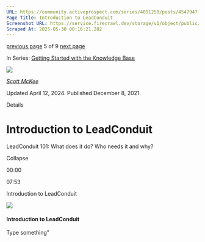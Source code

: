 ```yaml
---
URL: https://community.activeprospect.com/series/4051250/posts/4547947-introduction-to-leadconduit
Page Title: Introduction to LeadConduit
Screenshot URL: https://service.firecrawl.dev/storage/v1/object/public/media/screenshot-1c5339fa-e027-4491-b30c-54eba9b3160b.png
Scraped At: 2025-05-30 00:16:21.282
---
```


[previous page](https://community.activeprospect.com/series/4051250/posts/4886991-introduction-to-trustedform) 5 of 9 [next page](https://community.activeprospect.com/series/4051250/posts/5070196-what-is-leadsbridge)

In Series: [Getting Started with the Knowledge Base](https://community.activeprospect.com/series/4051250-getting-started-with-the-knowledge-base)

[![](https://content1.bloomfire.com/avatars/users/1317000/thumb/thumbnail.png?f=1617311121&Expires=1748567754&Signature=Yzv0NpfZyLplIIn9CiaF4khFNixGrcpyN53uDxTf0t6CL06vs-4feneAiVKWaGNTjp9ok9dhbSo2OXi2SN0eiE6iW7iGFXklXaTtKiz1Dowj4a33SQGXaDdEY-vURDtFLowCHSZ8G9C1HCRsw8GDGlFBS6UkDbbXn4l4T1PhbfRDrIbLMDAgKcuOAwba2h0CvtanFmpSa8x0jg4lYZ~J6l9lg1ohQw6VhKAW9fvCrxmEOcfC-0nB0E7n4MvffHwG4e8W6yDrsNjI5DNhIoTRS4u63jCjP8NwM5fWzzACNk3~WTBE0r9QzHPlirbO0zXyg7GMptwkb5kmJAB-2-cQfA__&Key-Pair-Id=APKAIDFCFZ2UHE5LPIUA)](https://community.activeprospect.com/memberships/7557680-scott-mckee)

[_Scott McKee_](https://community.activeprospect.com/memberships/7557680-scott-mckee)

Updated April 12, 2024. Published December 8, 2021.

Details

# Introduction to LeadConduit

LeadConduit 101: What does it do? Who needs it and why?

Collapse

00:00

07:53

Introduction to LeadConduit

![](https://content3.bloomfire.com/thumbnails/contents/002/895/923/_270x180.png?f=1632936371&Expires=1748567774&Signature=tB-UloDLJYXYdgbla4DJhK3XOzn2oczfXFrVaFyYUd~H7zQi6Y3p2HCV9fS~rJGt0DVi9qKupsVPtCyU-g-JtUgZBewG6HEYsISX0PGh60fFhWJBkEP9grTLi7FLz8LfAW-3VDTPfAfhJuWeyvr66sFA9nyDDWo8bIk9joxfDIDN1yHntRAauRHHGbTVOjZz6uZeiCqlefLBg2ooMXuL0j8AWK6Y8zKudGoLpLadtzjo3zBNM0-7UwN5vjOTSBntptZFJV8bD55JdCpncAJ57Df9XWb6guU7ZVrEklZxgo4AzEpgK2Z-4yLvm-650O8u1Cq0FSe3spU0LhN7eNFMmA__&Key-Pair-Id=APKAIDFCFZ2UHE5LPIUA)

#### Introduction to LeadConduit

Type something"

